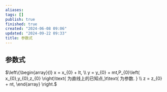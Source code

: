 ```yaml
---
aliases: 
tags: []
publish: true
finished: true
created: "2024-06-08 09:06"
updated: "2024-09-22 09:33"
title: 参数式
---
```

## 参数式 
$\left\{\begin{array}{l} x = x_{0} + lt, \\ y = y_{0} + mt,P_{0}\left( x_{0},y_{0},z_{0} \right)\text{ 为直线上的已知点,}t\text{ 为参数. } \\ z = z_{0} + nt, \end{array} \right.$
